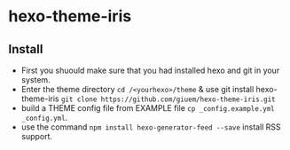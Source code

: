 # hexo-theme-iris

## Install

- First you shuould make sure that you had installed hexo and git in your system.
- Enter the theme directory ``cd /<yourhexo>/theme`` & use git install hexo-theme-iris ``git clone https://github.com/giuem/hexo-theme-iris.git``
- build a THEME config file from EXAMPLE file ``cp _config.example.yml _config.yml``.
- use the command ``npm install hexo-generator-feed --save`` install RSS support.
